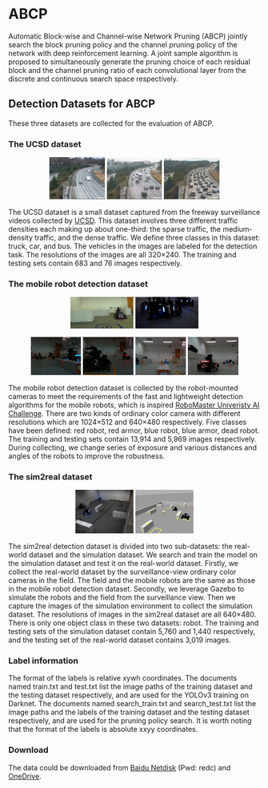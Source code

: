 # ABCP

Automatic Block-wise and Channel-wise Network Pruning (ABCP) jointly search the block pruning policy and the channel pruning policy of the network with deep reinforcement learning. A joint sample algorithm is proposed to simultaneously generate the pruning choice of each residual block and the channel pruning ratio of each convolutional layer from the discrete and continuous search space respectively.

## Detection Datasets for ABCP

These three datasets are collected for the evaluation of ABCP.

### The UCSD dataset

<p align="center"><img src="misc/UCSDsparse.jpg" width="22%"/>  <img src="misc/UCSDmedium.jpg" width="22%"/>  <img src="misc/UCSDdense.jpg" width="22%"/>
  
The UCSD dataset is a small dataset captured from the freeway surveillance videos collected by [UCSD](http://www.svcl.ucsd.edu/projects/traffic/). This dataset involves three different traffic densities each making up about one-third: the sparse traffic, the medium-density traffic, and the dense traffic. We define three classes in this dataset: truck, car, and bus. The vehicles in the images are labeled for the detection task. The resolutions of the images are all 320×240. The training and testing sets contain 683 and 76 images respectively.

### The mobile robot detection dataset

<p align="center"><img src="misc/robot1.jpg" width="25%"/>  <img src="misc/robot2.jpg" width="25%"/>
<p align="center"><img src="misc/robot3.jpg" width="20%"/>  <img src="misc/robot4.jpg" width="20%"/> <img src="misc/robot5.jpg" width="20%"/> <img src="misc/robot6.jpg" width="20%"/>
  
The mobile robot detection dataset is collected by the robot-mounted cameras to meet the requirements of the fast and lightweight detection algorithms for the mobile robots, which is inspired [RoboMaster Univeristy AI Challenge](https://www.robomaster.com/en-US/robo/icra). There are two kinds of ordinary color camera with different resolutions which are 1024×512 and 640×480 respectively. Five classes have been defined: red robot, red armor, blue robot, blue armor, dead robot. The training and testing sets contain 13,914 and 5,969 images respectively. During collecting, we change series of exposure and various distances and angles of the robots to improve the robustness.
  
### The sim2real dataset
  
<p align="center"><img src="misc/real-world.jpg" width="23%"/>  <img src="misc/simulation.jpg" width="23%"/>

The sim2real detection dataset is divided into two sub-datasets: the real-world dataset and the simulation dataset. We search and train the model on the simulation dataset and test it on the real-world dataset. Firstly, we collect the real-world dataset by the surveillance-view ordinary color cameras in the field. The field and the mobile robots are the same as those in the mobile robot detection dataset. Secondly, we leverage Gazebo to simulate the robots and the field from the surveillance view. Then we capture the images of the simulation environment to collect the simulation dataset. The resolutions of images in the sim2real dataset are all 640×480. There is only one object class in these two datasets: robot. The training and testing sets of the simulation dataset contain 5,760 and 1,440 respectively, and the testing set of the real-world dataset contains 3,019 images.

### Label information 
The format of the labels is relative xywh coordinates. The documents named train.txt and test.txt list the image paths of the training dataset and the testing dataset respectively, and are used for the YOLOv3 training on Darknet.  The documents named search_train.txt and search_test.txt list the image paths and the labels of the training dataset and the testing dataset respectively, and are used for the pruning policy search. It is worth noting that the format of the labels is absolute xxyy coordinates. 
  
### Download
The data could be downloaded from [Baidu Netdisk](https://pan.baidu.com/s/1RmhjxdZqri_V5GCBnrtI5w) (Pwd: redc) and [OneDrive](https://1drv.ms/u/s!Asc-xz451d9bnSpIYWq_qetgJh5y?e=YcaGWM).
